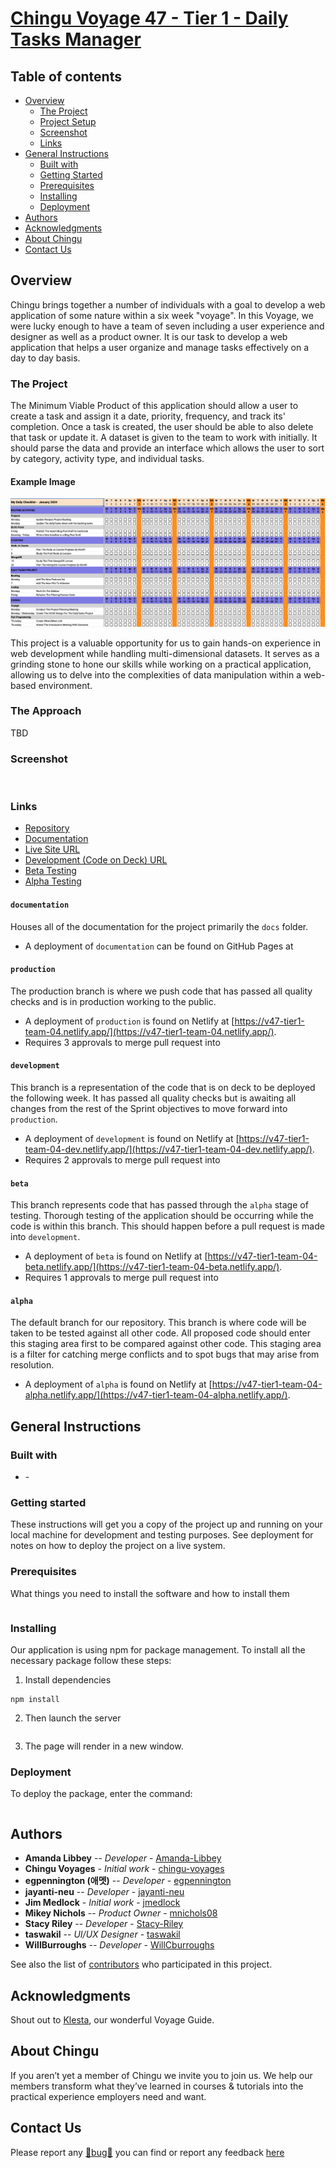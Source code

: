 # [Chingu Voyage 47 - Tier 1 - Daily Tasks Manager](https://github.com/chingu-voyages/v47-tier1-team-04)

## Table of contents

- [Overview](#overview)
  - [The Project](#the-project)
  - [Project Setup](#project-setup)
  - [Screenshot](#screenshot)
  - [Links](#links)
- [General Instructions](#general-instructions)
  - [Built with](#built-with)
  - [Getting Started](#getting-started)
  - [Prerequisites](#Prerequisites)
  - [Installing](#installing)
  - [Deployment](#deployment)
- [Authors](#authors)
- [Acknowledgments](#acknowledgments)
- [About Chingu](#about-chingu)
- [Contact Us](#contact-us)

## Overview
Chingu brings together a number of individuals with a goal to develop a web application of some nature within a six week "voyage". In this Voyage, we were lucky enough to have a team of seven including a user experience and designer as well as a product owner. It is our task to develop a web application that helps a user organize and manage tasks effectively on a day to day basis.
### The Project
The Minimum Viable Product of this application should allow a user to create a task and assign it a date, priority, frequency, and track its' completion. Once a task is created, the user should be able to also delete that task or update it. A dataset is given to the team to work with initially. It should parse the data and provide an interface which allows the user to sort by category, activity type, and individual tasks.

#### Example Image
![Example daily task productivity tool](./assets/daily_productivity_sample_ui.png)

This project is a valuable opportunity for us to gain hands-on experience in web development while handling multi-dimensional datasets. It serves as a grinding stone to hone our skills while working on a practical application, allowing us to delve into the complexities of data manipulation within a web-based environment.

### The Approach
TBD
### Screenshot

![]()

### Links

- [Repository](https://github.com/chingu-voyages/v47-tier1-team-04)
- [Documentation](https://chingu-voyages.github.io/v47-tier1-team-04/)
- [Live Site URL](https://v47-tier1-team-04.netlify.app/)
- [Development (Code on Deck) URL](https://v47-tier1-team-04-dev.netlify.app/)
- [Beta Testing](https://v47-tier1-team-04-beta.netlify.app/)
- [Alpha Testing](https://v47-tier1-team-04-alpha.netlify.app/)

#### `documentation`
 Houses all of the documentation for the project primarily the `docs` folder. 
 - A deployment of `documentation` can be found on GitHub Pages at 

#### `production`
 The production branch is where we push code that has passed all quality checks and is in production working to the public.
 - A deployment of `production` is found on Netlify at [https://v47-tier1-team-04.netlify.app/](https://v47-tier1-team-04.netlify.app/).
 - Requires 3 approvals to merge pull request into
#### `development`
 This branch is a representation of the code that is on deck to be deployed the following week. It has passed all quality checks but is awaiting all changes from the rest of the Sprint objectives to move forward into `production`.
 - A deployment of `development` is found on Netlify at [https://v47-tier1-team-04-dev.netlify.app/](https://v47-tier1-team-04-dev.netlify.app/).
 - Requires 2 approvals to merge pull request into
#### `beta`
 This branch represents code that has passed through the `alpha` stage of testing. Thorough testing of the application should be occurring while the code is within this branch. This should happen before a pull request is made into `development`.
 - A deployment of `beta` is found on Netlify at [https://v47-tier1-team-04-beta.netlify.app/](https://v47-tier1-team-04-beta.netlify.app/).
 - Requires 1 approvals to merge pull request into
#### `alpha`
 The default branch for our repository. This branch is where code will be taken to be tested against all other code. All proposed code should enter this staging area first to be compared against other code. This staging area is a filter for catching merge conflicts and to spot bugs that may arise from resolution.
 - A deployment of `alpha` is found on Netlify at [https://v47-tier1-team-04-alpha.netlify.app/](https://v47-tier1-team-04-alpha.netlify.app/).

## General Instructions

### Built with

- []() -

### Getting started

These instructions will get you a copy of the project up and running on your local machine for development and testing purposes. See deployment for notes on how to deploy the project on a live system.

### Prerequisites

What things you need to install the software and how to install them

```

```

### Installing

Our application is using npm for package management. To install all the necessary package follow these steps:

1. Install dependencies

```
npm install
```

2. Then launch the server

```

```

3. The page will render in a new window.

### Deployment

To deploy the package, enter the command:

```

```

## Authors

- **Amanda Libbey** -- _Developer_ - [Amanda-Libbey](https://github.com/Amanda-Libbey)
- **Chingu Voyages** - _Initial work_ - [chingu-voyages](https://github.com/chingu-voyages)
- **egpennington (애멧)** -- _Developer_ - [egpennington](https://github.com/egpennington)
- **jayanti-neu** -- _Developer_ - [jayanti-neu](https://github.com/jayanti-neu)
- **Jim Medlock** - _Initial work_ - [jmedlock](https://github.com/jdmedlock)
- **Mikey Nichols** -- _Product Owner_ - [mnichols08](https://github.com/mnichols08)
- **Stacy Riley** -- _Developer_ - [Stacy-Riley](https://github.com/Stacy-Riley)
- **taswakil** -- _UI/UX Designer_ - [taswakil](https://github.com/taswakil)
- **WillBurroughs** -- _Developer_ - [WillCburroughs](https://github.com/WillCBurroughs)


See also the list of [contributors](./CONTRIBUTORS.md) who participated in this project.

## Acknowledgments
Shout out to [Klesta](https://github.com/klezi10), our wonderful Voyage Guide.

## About Chingu

If you aren’t yet a member of Chingu we invite you to join us. We help our members transform what they’ve learned in courses & tutorials into the practical experience employers need and want.

## Contact Us

Please report any [🐛bug🐛](https://github.com/chingu-voyages/v47-tier1-team-04/issues/new?assignees=&labels=bug&projects=&template=bug-report-template.md) you can find or report any feedback [here](#)
